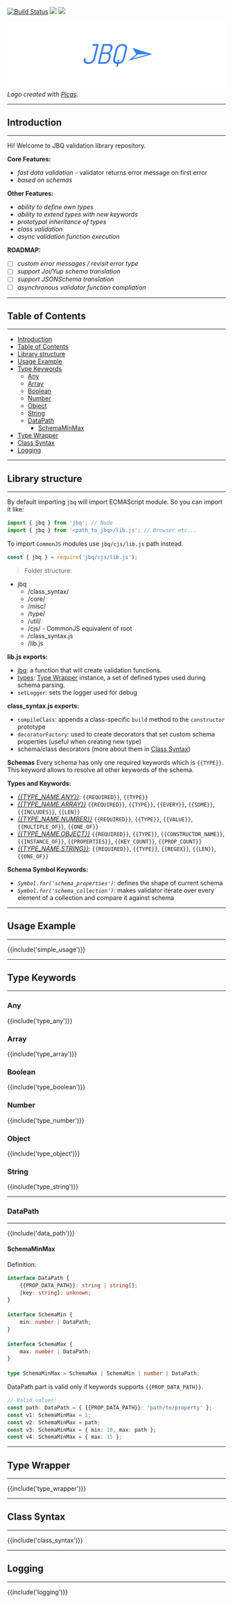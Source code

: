 [![Build Status](https://travis-ci.org/krnik/jbq.svg?branch=master)](https://travis-ci.org/krnik/jbq)
[![](https://img.shields.io/npm/v/jbq.svg)](https://www.npmjs.com/package/jbq)
![](https://img.shields.io/npm/types/jbq.svg)

![LOGO](https://raw.githubusercontent.com/krnik/jbq/master/jbq.png)
*Logo created with [Picas](https://github.com/djyde/Picas).*

***
## Introduction
***
Hi! Welcome to JBQ validation library repository.

**Core Features:**
- *fast data validation* - validator returns error message on first error
- *based on schemas*

**Other Features:**
- *ability to define own types*
- *ability to extend types with new keywords*
- *prototypal inheritance of types*
- *class validation*
- *async validation function execution*

**ROADMAP:**
- [ ] *custom error messages / revisit error type*
- [ ] *support Joi/Yup schema translation*
- [ ] *support JSONSchema translation*
- [ ] *asynchronous validator function compliation*

***
## Table of Contents
***

- [Introduction](#introduction)
- [Table of Contents](#table-of-contents)
- [Library structure](#library-structure)
- [Usage Example](#usage-example)
- [Type Keywords](#type-keywords)
  - [Any](#any)
  - [Array](#array)
  - [Boolean](#boolean)
  - [Number](#number)
  - [Object](#object)
  - [String](#string)
  - [DataPath](#datapath)
    - [SchemaMinMax](#schemaminmax)
- [Type Wrapper](#type-wrapper)
- [Class Syntax](#class-syntax)
- [Logging](#logging)


***
## Library structure
***
By default importing `jbq` will import ECMAScript module. So you can import it like:
```javascript
import { jbq } from 'jbq'; // Node
import { jbq } from '<path_to_jbq>/lib.js'; // Browser etc...
```

To import `CommonJS` modules use `jbq/cjs/lib.js` path instead.
```javascript
const { jbq } = require('jbq/cjs/lib.js');
```

> Folder structure:
- jbq
    - /class_syntax/
    - /core/
    - /misc/
    - /type/
    - /util/
    - /cjs/ - CommonJS equivalent of root
    - /class_syntax.js
    - /lib.js

**lib.js exports:**
- [jbq](https://github.com/krnik/jbq/tree/master/docs#jbq): a function that will create validation functions.
- [types](https://github.com/krnik/jbq/tree/master/docs#types): [Type Wrapper](#type-wrapper) instance, a set of defined types used during schema parsing.
- `setLogger`: sets the logger used for debug

**class_syntax.js exports:**
- `compileClass`: appends a class-specific `build` method to the `constructor` prototype
- `decoratorFactory`: used to create decorators that set custom schema properties (useful when creating new type)
- schema/class decorators (more about them in [Class Syntax](#class-syntax))

**Schemas**
Every schema has only one required keywords which is `{{TYPE}}`. This keyword allows to resolve all other keywords of the schema.

**Types and Keywords:**
- *[{{TYPE_NAME.ANY}}](#any)*: `{{REQUIRED}}`, `{{TYPE}}`
- *[{{TYPE_NAME.ARRAY}}](#array)* `{{REQUIRED}}`, `{{TYPE}}`, `{{EVERY}}`, `{{SOME}}`, `{{INCLUDES}}`, `{{LEN}}`
- *[{{TYPE_NAME.NUMBER}}](#number)* `{{REQUIRED}}`, `{{TYPE}}`, `{{VALUE}}`, `{{MULTIPLE_OF}}`, `{{ONE_OF}}`
- *[{{TYPE_NAME.OBJECT}}](#object)* `{{REQUIRED}}`, `{{TYPE}}`, `{{CONSTRUCTOR_NAME}}`, `{{INSTANCE_OF}}`, `{{PROPERTIES}}`, `{{KEY_COUNT}}`, `{{PROP_COUNT}}`
- *[{{TYPE_NAME.STRING}}](#string)*: `{{REQUIRED}}`, `{{TYPE}}`, `{{REGEX}}`, `{{LEN}}`, `{{ONE_OF}}`

**Schema Symbol Keywords:**
- *`Symbol.for('schema_properties')`*: defines the shape of current schema
- *`Symbol.for('schema_collection')`*: makes validator iterate over every element of a collection and compare it against schema

***
## Usage Example
***
{{include('simple_usage')}}

***
## Type Keywords
***
### Any
{{include('type_any')}}
### Array
{{include('type_array')}}
### Boolean
{{include('type_boolean')}}
### Number
{{include('type_number')}}
### Object
{{include('type_object')}}
### String
{{include('type_string')}}

***
### DataPath
***
{{include('data_path')}}

#### SchemaMinMax

Definition:
```typescript
interface DataPath {
    {{PROP_DATA_PATH}}: string | string[];
    [key: string]: unknown;
}

interface SchemaMin {
    min: number | DataPath;
}

interface SchemaMax {
    max: number | DataPath;
}

type SchemaMinMax = SchemaMax | SchemaMin | number | DataPath;
```

DataPath part is valid only if keywords supports `{{PROP_DATA_PATH}}`.
```typescript
// Valid values:
const path: DataPath = { {{PROP_DATA_PATH}}: 'path/to/property' };
const v1: SchemaMinMax = 1;
const v2: SchemaMinMax = path;
const v3: SchemaMinMax = { min: 10, max: path };
const v4: SchemaMinMax = { max: 15 };
```
***
## Type Wrapper
***
{{include('type_wrapper')}}

***
## Class Syntax
***
{{include('class_syntax')}}

***
## Logging
***
{{include('logging')}}
